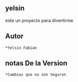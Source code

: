 yelsin
------------------------------
este un proyecto para divertirme

Autor
----------------
    *Yelsin Fabian

notas De la Version
---------------------
    *Cambios que no son Seguron